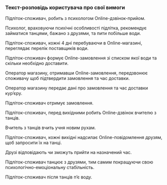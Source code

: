 ### Текст-розповідь користувача про свої вимоги

Підліток-споживач, робить з психологом Online-дзвінок-прийом.

Психолог, враховуючи психічні особливості підлітка, рекомендує займатиcя танцями, бажано з друзями, та пити побільше води.

Підліток-споживач, кожні 4 дні перебуваючи в Online-магазині, переглядає перелік поставщиків води.

Підліток-споживач формує Online-замовлення зі списком якої води та скільки необхідно доставити.

Оператор магазину, отримавши Online-замовлення, передзвонює споживачу щоб підтвердити замовлення та час доставки.

Оператор магазину передає дані про замовлення та час доставки кур’єру.

Підліток-споживач отримує замовлення.

Підліток-споживач, перед вихідними робить Online-дзвінок вчителю з танців.

Вчитель з танців вчить учня новим рухам.

Підліток-споживач, кожні вихідні надсилає Online-повідомлення друзям, щоб запросити їх на танці.

Друзі відповідають чи зможуть прийти на назначений час.

Підліток-споживач танцює з друзями, тим самим покращуючи свою психологічно-емоціональну стабільність.

Підліток-споживач після танців п’є воду.
